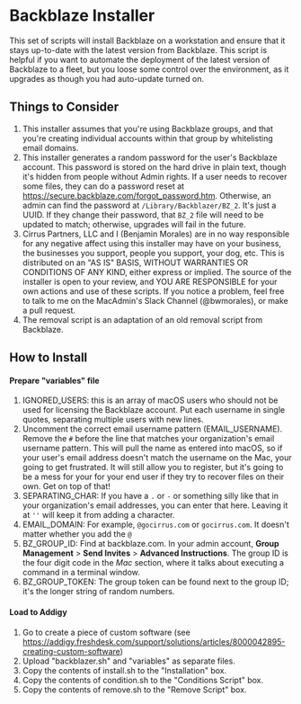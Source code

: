 # Backblaze Installer

This set of scripts will install Backblaze on a workstation and ensure that it stays up-to-date with the latest version from Backblaze. This script is helpful if you want to automate the deployment of the latest version of Backblaze to a fleet, but you loose some control over the environment, as it upgrades as though you had auto-update turned on.

## Things to Consider
1. This installer assumes that you're using Backblaze groups, and that you're creating individual accounts within that group by whitelisting email domains.
2. This installer generates a random password for the user's Backblaze account. This password is stored on the hard drive in plain text, though it's hidden from people without Admin rights. If a user needs to recover some files, they can do a password reset at https://secure.backblaze.com/forgot_password.htm. Otherwise, an admin can find the password at `/Library/Backblazer/BZ_2`. It's just a UUID. If they change their password, that `BZ_2` file will need to be updated to match; otherwise, upgrades will fail in the future.
3. Cirrus Partners, LLC and I (Benjamin Morales) are in no way responsible for any negative affect using this installer may have on your business, the businesses you support, people you support, your dog, etc. This is distributed on an "AS IS" BASIS, WITHOUT WARRANTIES OR CONDITIONS OF ANY KIND, either express or implied. The source of the installer is open to your review, and YOU ARE RESPONSIBLE for your own actions and use of these scripts. If you notice a problem, feel free to talk to me on the MacAdmin's Slack Channel (@bwmorales), or make a pull request.
4. The removal script is an adaptation of an old removal script from Backblaze.

## How to Install

#### Prepare "variables" file
1. IGNORED_USERS: this is an array of macOS users who should not be used for licensing the Backblaze account. Put each username in single quotes, separating multiple users with new lines.
2. Uncomment the correct email username pattern (EMAIL_USERNAME). Remove the `#` before the line that matches your organization's email username pattern. This will pull the name as entered into macOS, so if your user's email address doesn't match the username on the Mac, your going to get frustrated. It will still allow you to register, but it's going to be a mess for your for your end user if they try to recover files on their own. Get on top of that!
3. SEPARATING_CHAR: If you have a `.` or `-` or something silly like that in your organization's email addresses, you can enter that here. Leaving it at `''` will keep it from adding a character.
4. EMAIL_DOMAIN: For example, `@gocirrus.com` or `gocirrus.com`. It doesn't matter whether you add the `@`
5. BZ_GROUP_ID: Find at backblaze.com. In your admin account, **Group Management** > **Send Invites** > **Advanced Instructions**. The group ID is the four digit code in the *Mac* section, where it talks about executing a command in a terminal window.
6. BZ_GROUP_TOKEN: The group token can be found next to the group ID; it's the longer string of random numbers.

#### Load to Addigy
1. Go to create a piece of custom software (see https://addigy.freshdesk.com/support/solutions/articles/8000042895-creating-custom-software)
2. Upload "backblazer.sh" and "variables" as separate files.
4. Copy the contents of install.sh to the "Installation" box.
5. Copy the contents of condition.sh to the "Conditions Script" box.
6. Copy the contents of remove.sh to the "Remove Script" box.
